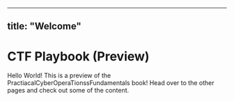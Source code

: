 <!-- index.md  ───────────────────────────────────────────── -->
---
title: "Welcome"
---

# CTF Playbook (Preview)


Hello World! This is a preview of the PractiacalCyberOperaTionssFundamentals book!
Head over to the other pages and check out some of the content.

